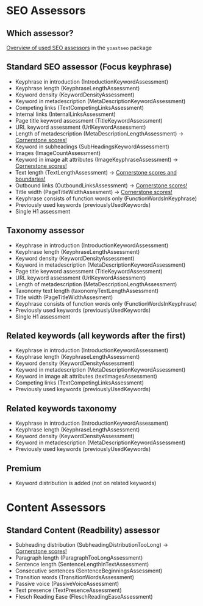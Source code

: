 # SEO Assessors
## Which assessor?
[Overview of used SEO assessors](https://drive.google.com/file/d/1jOEpNK0ZcyCAKpjaiJuBywuqNC08tlW5/view?usp=sharing) in the `yoastseo` package

## Standard SEO assessor (Focus keyphrase)
- Keyphrase in introduction (IntroductionKeywordAssessment)
- Keyphrase length (KeyphraseLengthAssessment)
- Keyword density (KeywordDensityAssessment)
- Keyword in metadescription (MetaDescriptionKeywordAssessment)
- Competing links (TextCompetingLinksAssessment)
- Internal links (InternalLinksAssessment)
- Page title keyword assessment (TitleKeywordAssessment)
- URL keyword assessment (UrlKeywordAssessment)
- Length of metadescription (MetaDescriptionLengthAssessment) -> [Cornerstone scores!](https://github.com/Yoast/wordpress-seo/blob/LINGO-498-move-documentation-from-wiki-to-readme-files-on-repo/packages/yoastseo/src/scoring/assessments/seo/README.md#meta-description-length)
- Keyword in subheadings (SubHeadingsKeywordAssessment)
- Images (ImageCountAssessment)
- Keyword in image alt attributes (ImageKeyphraseAssessment) -> [Cornerstone scores!](https://github.com/Yoast/javascript/wiki/Scoring-SEO-analysis#8-keyphrase-in-text-images)
- Text length (TextLengthAssessment) -> [Cornerstone scores and boundaries!](https://github.com/Yoast/wordpress-seo/blob/LINGO-498-move-documentation-from-wiki-to-readme-files-on-repo/packages/yoastseo/src/scoring/assessments/seo/README.md#text-length)
- Outbound links (OutboundLinksAssessment) -> [Cornerstone scores!](https://github.com/Yoast/wordpress-seo/blob/LINGO-498-move-documentation-from-wiki-to-readme-files-on-repo/packages/yoastseo/src/scoring/assessments/seo/README.md#outbound-links)
- Title width (PageTitleWidthAssesment) -> [Cornerstone scores!](https://github.com/Yoast/wordpress-seo/blob/LINGO-498-move-documentation-from-wiki-to-readme-files-on-repo/packages/yoastseo/src/scoring/assessments/seo/README.md#seo-title-width)
- Keyphrase consists of function words only (FunctionWordsInKeyphrase)
- Previously used keywords (previouslyUsedKeywords)
- Single H1 assessment
## Taxonomy assessor
- Keyphrase in introduction (IntroductionKeywordAssessment)
- Keyphrase length (KeyphraseLengthAssessment)
- Keyword density (KeywordDensityAssessment)
- Keyword in metadescription (MetaDescriptionKeywordAssessment)
- Page title keyword assessment (TitleKeywordAssessment)
- URL keyword assessment (UrlKeywordAssessment)
- Length of metadescription (MetaDescriptionLengthAssessment)
- Taxonomy text length (taxonomyTextLengthAssessment)
- Title width (PageTitleWidthAssesment)
- Keyphrase consists of function words only (FunctionWordsInKeyphrase)
- Previously used keywords (previouslyUsedKeywords)
- Single H1 assessment
## Related keywords (all keywords after the first)
- Keyphrase in introduction (IntroductionKeywordAssessment)
- Keyphrase length (KeyphraseLengthAssessment)
- Keyword density (KeywordDensityAssessment)
- Keyword in metadescription (MetaDescriptionKeywordAssessment)
- Keyword in image alt attributes (textImagesAssessment)
- Competing links (TextCompetingLinksAssessment)
- Previously used keywords (previouslyUsedKeywords)
## Related keywords taxonomy
- Keyphrase in introduction (IntroductionKeywordAssessment)
- Keyphrase length (KeyphraseLengthAssessment)
- Keyword density (KeywordDensityAssessment)
- Keyword in metadescription (MetaDescriptionKeywordAssessment)
- Previously used keywords (previouslyUsedKeywords)
## Premium
- Keyword distribution is added (not on related keywords)

# Content Assessors
## Standard Content (Readbility) assessor
- Subheading distribution (SubheadingDistributionTooLong) -> [Cornerstone scores!](https://github.com/Yoast/wordpress-seo/blob/LINGO-498-move-documentation-from-wiki-to-readme-files-on-repo/packages/yoastseo/src/scoring/assessments/SCORING%20READABILITY.md#1-subheading-distribution)
- Paragraph length (ParagraphTooLongAssessment)
- Sentence length (SentenceLengthInTextAssessment)
- Consecutive sentences (SentenceBeginningsAssessment)
- Transition words (TransitionWordsAssessment)
- Passive voice (PassiveVoiceAssessment)
- Text presence (TextPresenceAssessment)
- Flesch Reading Ease (FleschReadingEaseAssessment)
